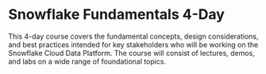 # Snowflake Fundamentals 4-Day

This 4-day course covers the fundamental concepts, design considerations, and best practices intended for key stakeholders who will be working on the Snowflake Cloud Data Platform. The course will consist of lectures, demos, and labs on a wide range of foundational topics.